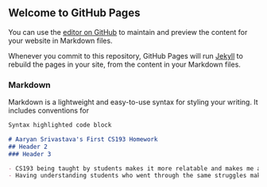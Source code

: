 ## Welcome to GitHub Pages

You can use the [editor on GitHub](https://github.com/kalutes/CS193_Fall18_Lab1/edit/master/index.md) to maintain and preview the content for your website in Markdown files.

Whenever you commit to this repository, GitHub Pages will run [Jekyll](https://jekyllrb.com/) to rebuild the pages in your site, from the content in your Markdown files.

### Markdown

Markdown is a lightweight and easy-to-use syntax for styling your writing. It includes conventions for

```markdown
Syntax highlighted code block

# Aaryan Srivastava's First CS193 Homework
## Header 2
### Header 3

- CS193 being taught by students makes it more relatable and makes me a little more confident in my skills.
- Having understanding students who went through the same struggles makes me feel more capable in this field.

